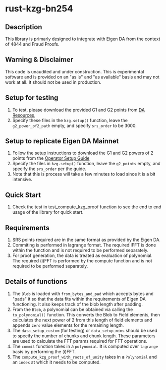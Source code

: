 # rust-kzg-bn254

## Description
This library is primarly designed to integrate with Eigen DA from the context of 4844 and Fraud Proofs.

## Warning & Disclaimer
This code is unaudited and under construction. This is experimental software and is provided on an "as is" and "as available" basis and may not work at all. It should not be used in production.

## Setup for testing
1. To test, please download the provided G1 and G2 points from [DA Resources](https://github.com/Layr-Labs/eigenda/tree/master/inabox/resources/kzg),
2. Specify these files in the `kzg.setup()` function, leave the `g2_power_of2_path` empty, and specify `srs_order` to be 3000.

## Setup to replicate Eigen DA Mainnet
1. Follow the setup instructions to download the G1 and G2 powers of 2 points from the [Operator Setup Guide](https://github.com/Layr-Labs/eigenda-operator-setup)
2. Specify the files in `kzg.setup()` function, leave the `g2_points` empty, and specify the `srs_order` per the guide.
3. Note that this is process will take a few minutes to load since it is a bit intensive.

## Quick Start
1. Check the test in test_compute_kzg_proof function to see the end to end usage of the library for quick start.

## Requirements
1. SRS points required are in the same format as provided by the Eigen DA.
2. Commiting is performed in lagrange format. The required IFFT is done within the function and is not required to be performed separately. 
3. For proof generation, the data is treated as evaluation of polynomial. The required (i)FFT is performed by the compute function and is not required to be performed separately.

## Details of functions
1. The `Blob` is loaded with `from_bytes_and_pad` which accepts bytes and "pads" it so that the data fits within the requirements of Eigen DA functioning. It also keeps track of the blob length after padding.
2. From the `Blob`, a polynomial can be obtained via calling the `to_polynomial()` function. This converts the Blob to Field elements, then calculates the next power of 2 from this length of field elements and appends `zero` value elements for the remaining length. 
3. The `data_setup_custom` (for testing) or `data_setup_mins` should be used to specify the number of chunks and chunk length. These parameters are used to calculate the FFT params required for FFT operations. 
4. The `commit` function takes in a `polynomial`. It is computed over `lagrange` basis by performing the (i)FFT.
5. The `compute_kzg_proof_with_roots_of_unity` takes in a `Polynomial` and an `index` at which it needs to be computed.
